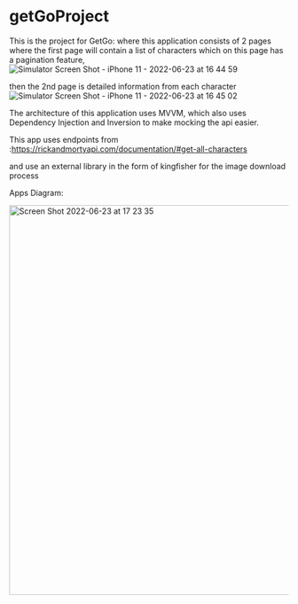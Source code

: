 # getGoProject
This is the project for GetGo:
where this application consists of 2 pages where the first page will contain a list of characters which on this page has a pagination feature,
![Simulator Screen Shot - iPhone 11 - 2022-06-23 at 16 44 59](https://user-images.githubusercontent.com/50088801/175270033-72e16b8b-aa26-4cf8-9175-66f7b37f9908.png)

then the 2nd page is detailed information from each character
![Simulator Screen Shot - iPhone 11 - 2022-06-23 at 16 45 02](https://user-images.githubusercontent.com/50088801/175270048-1b689e12-07b9-476c-aa82-b2e768622617.png)

The architecture of this application uses MVVM, which also uses Dependency Injection and Inversion to make mocking the api easier.

This app uses endpoints from :https://rickandmortyapi.com/documentation/#get-all-characters

and use an external library in the form of kingfisher for the image download process


Apps Diagram:

<img width="703" alt="Screen Shot 2022-06-23 at 17 23 35" src="https://user-images.githubusercontent.com/50088801/175277850-66fdb9fc-f7d3-4824-ae1b-1e3ca184219b.png">
